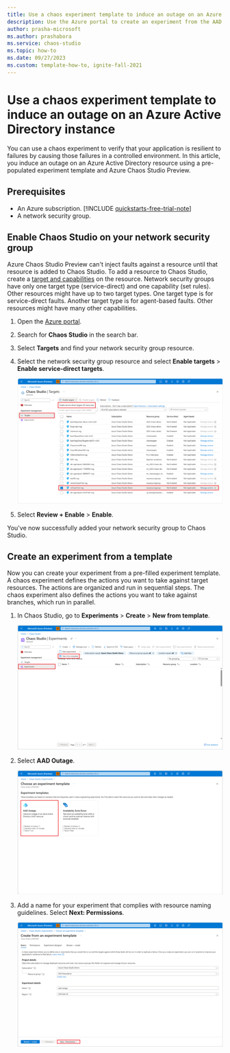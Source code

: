 ```yaml
---
title: Use a chaos experiment template to induce an outage on an Azure Active Directory instance
description: Use the Azure portal to create an experiment from the AAD outage experiment template.
author: prasha-microsoft 
ms.author: prashabora
ms.service: chaos-studio
ms.topic: how-to
ms.date: 09/27/2023
ms.custom: template-how-to, ignite-fall-2021
---
```


# Use a chaos experiment template to induce an outage on an Azure Active Directory instance

You can use a chaos experiment to verify that your application is resilient to failures by causing those failures in a controlled environment. In this article, you induce an outage on an Azure Active Directory resource using a pre-populated experiment template and Azure Chaos Studio Preview.

## Prerequisites

- An Azure subscription. [!INCLUDE [quickstarts-free-trial-note](../../includes/quickstarts-free-trial-note.md)]
- A network security group.

## Enable Chaos Studio on your network security group

Azure Chaos Studio Preview can't inject faults against a resource until that resource is added to Chaos Studio. To add a resource to Chaos Studio, create a [target and capabilities](chaos-studio-targets-capabilities.md) on the resource. Network security groups have only one target type (service-direct) and one capability (set rules). Other resources might have up to two target types. One target type is for service-direct faults. Another target type is for agent-based faults. Other resources might have many other capabilities.

1. Open the [Azure portal](https://portal.azure.com).
1. Search for **Chaos Studio** in the search bar.
1. Select **Targets** and find your network security group resource.
1. Select the network security group resource and select **Enable targets** > **Enable service-direct targets**.

      [![Screenshot that shows the Targets screen in Chaos Studio, with the network security group resource selected.](images/tutorial-aad-outage-enable.png) ](images/tutorial-aad-outage-enable.png#lightbox)
1. Select **Review + Enable** > **Enable**.

You've now successfully added your network security group to Chaos Studio.

## Create an experiment from a template

Now you can create your experiment from a pre-filled experiment template. A chaos experiment defines the actions you want to take against target resources. The actions are organized and run in sequential steps. The chaos experiment also defines the actions you want to take against branches, which run in parallel.

1. In Chaos Studio, go to **Experiments** > **Create** > **New from template**.

   [![Screenshot that shows the Experiments screen, with the New from template button highlighted.](images/tutorial-aad-outage-create.png)](images/tutorial-aad-outage-create.png#lightbox)
1. Select **AAD Outage**.

   [![Screenshot that shows the experiment templates screen, with the AAD outage template button highlighted.](images/tutorial-aad-outage-select.png)](images/tutorial-aad-outage-select.png#lightbox)
1. Add a name for your experiment that complies with resource naming guidelines. Select **Next: Permissions**.

   [![Screenshot that shows the experiment basics screen, with the permissions tab button button highlighted.](images/tutorial-aad-outage-basics.png)](images/tutorial-aad-outage-basics.png#lightbox)


